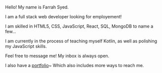Hello! My name is Farrah Syed.

I am a full stack web developer looking for employement!

I am skilled in HTML5, CSS, JavaScript, React, SQL, MongoDB to name a few...

I am currently in the process of teaching myself Kotlin, as well as polishing my JavaScript skills.

Feel free to message me! My inbox is always open.

I also have a [portfolio](https://fairiberry.github.io/react-portfolio/)~ Which also includes more ways to reach me. 

<!---
fairiberry/fairiberry is a ✨ special ✨ repository because its `README.md` (this file) appears on your GitHub profile.
You can click the Preview link to take a look at your changes.
--->
